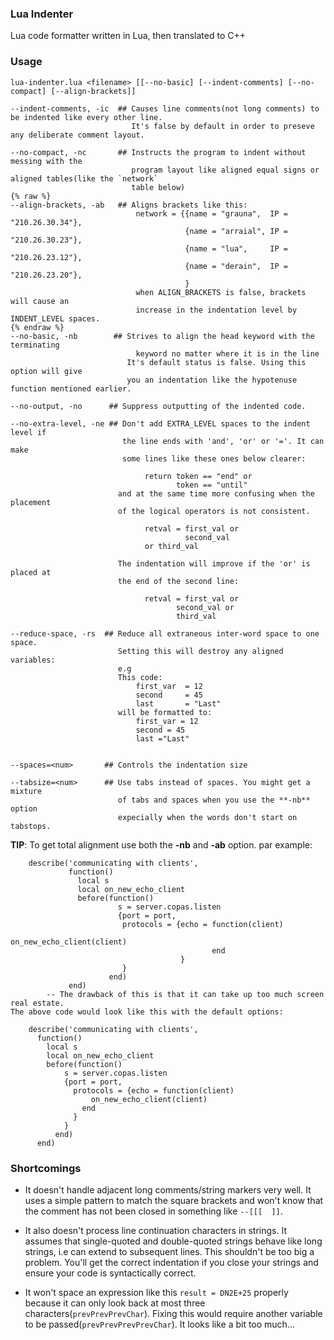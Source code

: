### Lua Indenter

Lua code formatter written in Lua, then translated to C++

### Usage

    lua-indenter.lua <filename> [[--no-basic] [--indent-comments] [--no-compact] [--align-brackets]]

    --indent-comments, -ic  ## Causes line comments(not long comments) to be indented like every other line.
                               It's false by default in order to preseve any deliberate comment layout.

    --no-compact, -nc       ## Instructs the program to indent without messing with the
                               program layout like aligned equal signs or aligned tables(like the `network`
                               table below)
    {% raw %}
    --align-brackets, -ab   ## Aligns brackets like this:
                                network = {{name = "grauna",  IP = "210.26.30.34"},
                                           {name = "arraial", IP = "210.26.30.23"},
                                           {name = "lua",     IP = "210.26.23.12"},
                                           {name = "derain",  IP = "210.26.23.20"},
                                           }
                                when ALIGN_BRACKETS is false, brackets will cause an
                                increase in the indentation level by INDENT_LEVEL spaces.
    {% endraw %}
    --no-basic, -nb        ## Strives to align the head keyword with the terminating
                                keyword no matter where it is in the line
                              It's default status is false. Using this option will give
                              you an indentation like the hypotenuse function mentioned earlier.

    --no-output, -no      ## Suppress outputting of the indented code.

    --no-extra-level, -ne ## Don't add EXTRA_LEVEL spaces to the indent level if
                             the line ends with 'and', 'or' or '='. It can make
                             some lines like these ones below clearer:

                                  return token == "end" or
                                         token == "until"
                            and at the same time more confusing when the placement
                            of the logical operators is not consistent.

                                  retval = first_val or
                                           second_val
                                  or third_val

                            The indentation will improve if the 'or' is placed at
                            the end of the second line:

                                  retval = first_val or
                                         second_val or
                                         third_val

    --reduce-space, -rs  ## Reduce all extraneous inter-word space to one space.
                            Setting this will destroy any aligned variables:
                            e.g
                            This code:
                                first_var  = 12
                                second     = 45
                                last       = "Last"
                            will be formatted to:
                                first_var = 12
                                second = 45
                                last ="Last"


    --spaces=<num>       ## Controls the indentation size

    --tabsize=<num>      ## Use tabs instead of spaces. You might get a mixture
                            of tabs and spaces when you use the **-nb** option
                            expecially when the words don't start on tabstops.

**TIP**: To get total alignment use both the **-nb** and **-ab** option. par example:

        describe('communicating with clients',
                 function()
                   local s
                   local on_new_echo_client
                   before(function()
                            s = server.copas.listen
                            {port = port,
                             protocols = {echo = function(client)
                                                   on_new_echo_client(client)
                                                 end
                                          }
                             }
                          end)
                 end)
            -- The drawback of this is that it can take up too much screen real estate.
    The above code would look like this with the default options:

        describe('communicating with clients',
          function()
            local s
            local on_new_echo_client
            before(function()
                s = server.copas.listen
                {port = port,
                  protocols = {echo = function(client)
                      on_new_echo_client(client)
                    end
                  }
                }
              end)
          end)

### Shortcomings

+ It doesn't handle adjacent long comments/string markers very well. It uses a
  simple  pattern to match the square brackets and won't know that the comment has
  not been closed  in something like `--[[[  ]]`.

+ It also doesn't process line continuation characters in strings. It assumes
  that single-quoted and double-quoted strings behave like long strings, i.e can
  extend to subsequent lines. This shouldn't be too big a problem. You'll get the
  correct indentation if you close your strings and ensure your code is
  syntactically correct.

+ It won't space an expression like this `result = DN2E+25` properly because
  it can only look back at most three characters(`prevPrevPrevChar`). Fixing
  this would require another variable to be passed(`prevPrevPrevPrevChar`).
  It looks like a bit too much...
